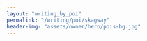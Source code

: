 ```yaml
---
layout: "writing_by_poi"
permalink: "/writing/poi/skagway"
header-img: "assets/owner/hero/pois-bg.jpg"
---
```

